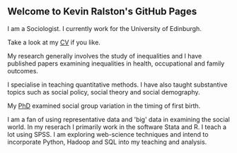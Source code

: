 ## Welcome to Kevin Ralston's GitHub Pages

I am a Sociologist. I currently work for the University of Edinburgh.

Take a look at my [CV](https://github.com/kevralston/kevralston.github.io/blob/master/C.V.2017.v2.docx) if you like.

My research generally involves the study of inequalities and I have published papers examining inequalities in health, occupational and family outcomes. 

I specialise in teaching quantitative methods. I have also taught substantive topics such as social policy, social theory and social demography. 

My [PhD](https://dspace.stir.ac.uk/bitstream/1893/9815/1/Childbearing_and_First_Birth_in_Scotland_16may12_v.1.4.pdf) examined social group variation in the timing of first birth. 

I am a fan of using representative data and 'big' data in examining the social world. In my reserach I primarily work in the software Stata and R. I teach a lot using SPSS. I am exploring web-science techniques and intend to incorporate Python, Hadoop and SQL into my teaching and analysis.
